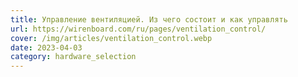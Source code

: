 ```yaml
---
title: Управление вентиляцией. Из чего состоит и как управлять
url: https://wirenboard.com/ru/pages/ventilation_control/
cover: /img/articles/ventilation_control.webp
date: 2023-04-03
category: hardware_selection
---
```

